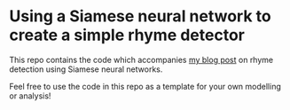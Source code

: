 # Using a Siamese neural network to create a simple rhyme detector

This repo contains the code which accompanies [my blog post](https://paulminogue.com/) on rhyme detection using Siamese neural networks.

Feel free to use the code in this repo as a template for your own modelling or analysis!
